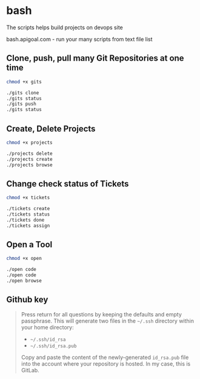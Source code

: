 # bash

The scripts  helps build projects on devops site

bash.apigoal.com - run your many scripts from text file list


## Clone, push, pull many Git Repositories at one time
```bash
chmod +x gits

./gits clone
./gits status
./gits push
./gits status 

```


## Create, Delete Projects
```bash
chmod +x projects

./projects delete
./projects create
./projects browse 

```

## Change check status of Tickets
```bash
chmod +x tickets

./tickets create
./tickets status
./tickets done
./tickets assign

```


## Open a Tool
```bash
chmod +x open

./open code
./open code
./open browse

```


## Github key

> Press return for all questions by keeping the defaults and empty passphrase. This will generate two files in the `~/.ssh` directory within your home directory:
>
> -   `~/.ssh/id_rsa`
> -   `~/.ssh/id_rsa.pub`
>
> Copy and paste the content of the newly-generated `id_rsa.pub` file into the account where your repository is hosted. In my case, this is GitLab.
